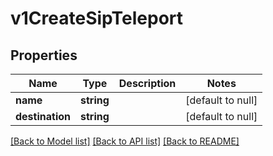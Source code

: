 # v1CreateSipTeleport

## Properties
Name | Type | Description | Notes
------------ | ------------- | ------------- | -------------
**name** | **string** |  | [default to null]
**destination** | **string** |  | [default to null]

[[Back to Model list]](../README.md#documentation-for-models) [[Back to API list]](../README.md#documentation-for-api-endpoints) [[Back to README]](../README.md)


